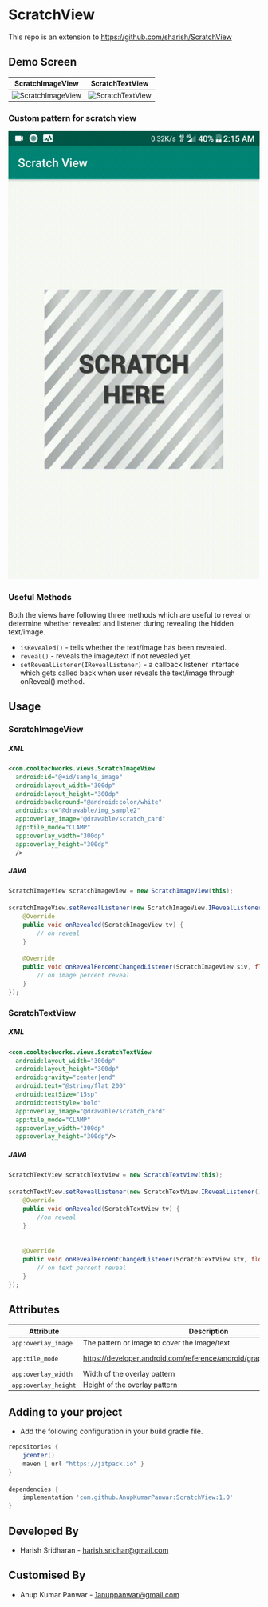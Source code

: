 # ScratchView

This repo is an extension to https://github.com/sharish/ScratchView

  
Demo Screen
------    

|     ScratchImageView                |        ScratchTextView              | 
| ----------------------------  | ----------------------------- | 
| ![ScratchImageView][scratch_image] | ![ScratchTextView][scratch_text]   |

### Custom pattern for scratch view
![](https://raw.githubusercontent.com/AnupKumarPanwar/ScratchView/master/Screenshots/CustomPattern.gif)

### Useful Methods

Both the views have following three methods which are useful to reveal or determine whether revealed and listener during revealing the hidden text/image.

* ```isRevealed()``` - tells whether the text/image has been revealed.
* ```reveal()``` - reveals the image/text if not revealed yet.
* ```setRevealListener(IRevealListener)``` - a callback listener interface which gets called back when user reveals the text/image
through onReveal() method.

Usage
--------

### ScratchImageView

##### XML

```xml
<com.cooltechworks.views.ScratchImageView
  android:id="@+id/sample_image"
  android:layout_width="300dp"
  android:layout_height="300dp"
  android:background="@android:color/white"
  android:src="@drawable/img_sample2"
  app:overlay_image="@drawable/scratch_card"
  app:tile_mode="CLAMP"
  app:overlay_width="300dp"
  app:overlay_height="300dp"
  />

```

##### JAVA

```java
ScratchImageView scratchImageView = new ScratchImageView(this);

scratchImageView.setRevealListener(new ScratchImageView.IRevealListener() {
    @Override
    public void onRevealed(ScratchImageView tv) {
        // on reveal
    }

    @Override
    public void onRevealPercentChangedListener(ScratchImageView siv, float percent) {
        // on image percent reveal
    }
});
```

### ScratchTextView

##### XML

```xml
<com.cooltechworks.views.ScratchTextView
  android:layout_width="300dp"
  android:layout_height="300dp"
  android:gravity="center|end"
  android:text="@string/flat_200"
  android:textSize="15sp"
  android:textStyle="bold"
  app:overlay_image="@drawable/scratch_card"
  app:tile_mode="CLAMP"
  app:overlay_width="300dp"
  app:overlay_height="300dp"/>

```

##### JAVA

```java
ScratchTextView scratchTextView = new ScratchTextView(this);

scratchTextView.setRevealListener(new ScratchTextView.IRevealListener() {
    @Override
    public void onRevealed(ScratchTextView tv) {
        //on reveal
    }


    @Override
    public void onRevealPercentChangedListener(ScratchTextView stv, float percent) {
        // on text percent reveal
    }
});
```


Attributes
--------
|     Attribute                |        Description              |          Values               | 
| ----------------------------  | ----------------------------- |  ----------------------------- |
| `app:overlay_image` | The pattern or image to cover the image/text.  | @drawable/scratch_card |
| `app:tile_mode` | https://developer.android.com/reference/android/graphics/Shader.TileMode | CLAMP / MIRROR / REPEAT|
| `app:overlay_width` | Width of the overlay pattern | 300dp |
| `app:overlay_height` | Height of the overlay pattern | 300dp |


Adding to your project
------------------------

- Add the following configuration in your build.gradle file.

```gradle
repositories {
    jcenter()
    maven { url "https://jitpack.io" }
}

dependencies {
    implementation 'com.github.AnupKumarPanwar:ScratchView:1.0'
}
```

Developed By
------------

* Harish Sridharan - <harish.sridhar@gmail.com>


Customised By
------------

* Anup Kumar Panwar - <1anuppanwar@gmail.com>



[scratch_image]:https://raw.githubusercontent.com/cooltechworks/ScratchView/2ec97c9a539d5976b68bf62ec07df8c727d72be2/screenshots/scratch_image_view_demo.gif
[scratch_text]:https://raw.githubusercontent.com/cooltechworks/ScratchView/master/screenshots/scratch_text_view_demo.gif


